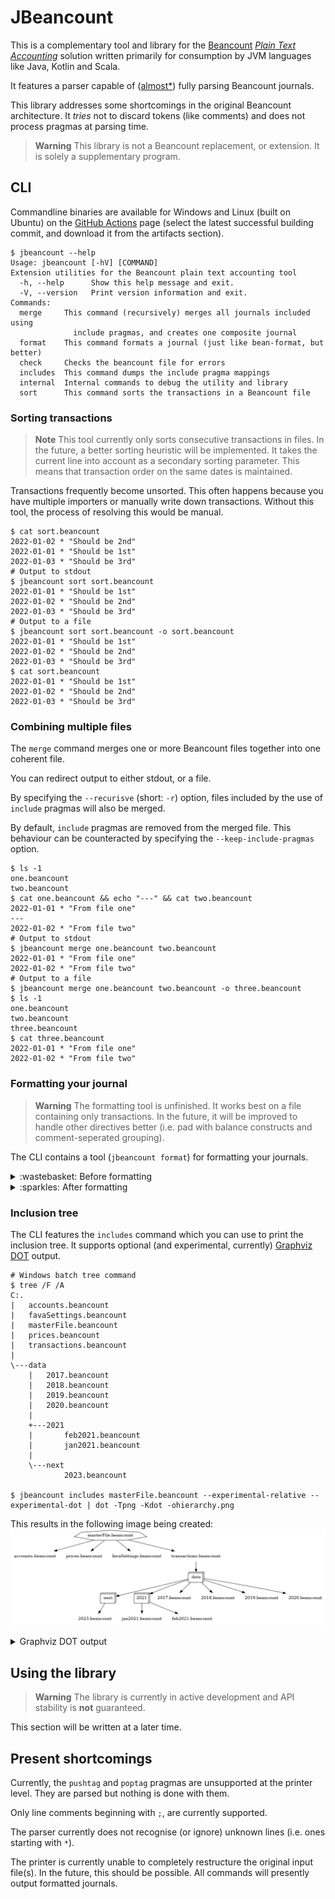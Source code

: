 # JBeancount

This is a complementary tool and library for the [Beancount](https://github.com/beancount/beancount/) [*Plain Text
Accounting*](https://plaintextaccounting.org/) solution written primarily for consumption by JVM languages like Java,
Kotlin and Scala.

It features a parser capable of ([almost*](#present-shortcomings)) fully parsing Beancount journals.

This library addresses some shortcomings in the original Beancount architecture.
It *tries* not to discard tokens (like comments) and does not process pragmas at parsing time.

> **Warning** This library is not a Beancount replacement, or extension. It is solely a supplementary program.

## CLI

Commandline binaries are available for Windows and Linux (built on Ubuntu) on
the [GitHub Actions](https://github.com/jord1e/jbeancount/actions/workflows/main.yml) page (select the latest successful
building commit, and download it from the artifacts section).

```shell
$ jbeancount --help
Usage: jbeancount [-hV] [COMMAND]
Extension utilities for the Beancount plain text accounting tool
  -h, --help      Show this help message and exit.
  -V, --version   Print version information and exit.
Commands:
  merge     This command (recursively) merges all journals included using
              include pragmas, and creates one composite journal
  format    This command formats a journal (just like bean-format, but better)
  check     Checks the beancount file for errors
  includes  This command dumps the include pragma mappings
  internal  Internal commands to debug the utility and library
  sort      This command sorts the transactions in a Beancount file
```

### Sorting transactions

> **Note** This tool currently only sorts consecutive transactions in files.
> In the future, a better sorting heuristic will be implemented.
> It takes the current line into account as a secondary sorting parameter.
> This means that transaction order on the same dates is maintained.

Transactions frequently become unsorted.
This often happens because you have multiple importers or manually write down transactions.
Without this tool, the process of resolving this would be manual.

```shell
$ cat sort.beancount
2022-01-02 * "Should be 2nd"
2022-01-01 * "Should be 1st"
2022-01-03 * "Should be 3rd"
# Output to stdout
$ jbeancount sort sort.beancount
2022-01-01 * "Should be 1st"
2022-01-02 * "Should be 2nd"
2022-01-03 * "Should be 3rd"
# Output to a file
$ jbeancount sort sort.beancount -o sort.beancount
2022-01-01 * "Should be 1st"
2022-01-02 * "Should be 2nd"
2022-01-03 * "Should be 3rd"
$ cat sort.beancount
2022-01-01 * "Should be 1st"
2022-01-02 * "Should be 2nd"
2022-01-03 * "Should be 3rd"
```

### Combining multiple files

The `merge` command merges one or more Beancount files together into one coherent file.

You can redirect output to either stdout, or a file.

By specifying the `--recurisve` (short: `-r`) option,
files included by the use of `include` pragmas will also be merged.

By default, `include` pragmas are removed from the merged file.
This behaviour can be counteracted by specifying the `--keep-include-pragmas` option.

```shell
$ ls -1
one.beancount
two.beancount
$ cat one.beancount && echo "---" && cat two.beancount
2022-01-01 * "From file one"
---
2022-01-02 * "From file two"
# Output to stdout
$ jbeancount merge one.beancount two.beancount
2022-01-01 * "From file one"
2022-01-02 * "From file two"
# Output to a file
$ jbeancount merge one.beancount two.beancount -o three.beancount
$ ls -1
one.beancount
two.beancount
three.beancount
$ cat three.beancount
2022-01-01 * "From file one"
2022-01-02 * "From file two"
```

### Formatting your journal

> **Warning** The formatting tool is unfinished.
> It works best on a file containing only transactions.
> In the future, it will be improved to handle other directives better
> (i.e. pad with balance constructs and comment-seperated grouping).

The CLI contains a tool (`jbeancount format`) for formatting your journals.

<details><summary>:wastebasket: Before formatting</summary>
<p>

```shell
$ cat format.beancount
2022-01-01 query "test-query" "
  Test"
2022-01-01 balance Assets:Current:Z                  42323.234 ZZZ #b ^a #c ^d ^e
  ^k
2022-01-01 balance Assets:Current:Z                            (1 +    4) EUR ^a
2022-01-01 balance Assets:Savings:F                       100000.00              USD
  az:
  bf: "c"
  de: EUR
  ^k
2022-01-01 balance Liabilities:A:A              -567567.566 CHF ^test #test2
  xx: "ab"
2022-01-01 balance Assets:Current:B                       -(-456.13 + (+2 *    -3) /(3-  1)) EUR
  ab:

2022-01-01 open Assets:Current:Z EUR,CHF

2022-01-01 price EUR                    1.5675675672344 USD
2022-01-01 price EUR                    1.5675673434231 USD
2022-01-01 price EUR                    1.3452523532523 USD

2022-01-01 commodity EUR
  name: "Euro"
  ; Comment here
  price: "USD:yahoo/EUR_USD=X"

2022-01-01 * "EUR > CHF" #a ^b #c ^d ^e #f
  time: "24:13"
  Assets:Current:A                              -30.00 EUR @@ 55.77 CHF
    az:
    bf: "c"
    de: EUR
    ^k
  Assets:Current:A                               55.77 CHF
    fg: 1.2
    fh: Assets:Account:In:Metadata
2022-01-01 commodity USD
  name: "US$"
2022-01-01 * "Buy stock"
  time: "66:66"
  Assets:Brokerage:GG                   0.345435435 GG {435.333 EUR, ","} @ 14.444 USD
  !Assets:Cash                      -21.44 USD

2022-01-01 * "Sell Stock"
  Assets:Brokerage:GG                           -1 GG {} @@ 2354325.122 USD
  Assets:Cash                      324324.23 USD
  Income:Investments:PnL

2022-01-01 ! "CompanyPayee" "Salary" #salary
  Assets:Current:Z                              100.00 EUR
    ^with-salary
  Income:CoolCompany:Salary                                   -100.00
```

</p>
</details>

<details><summary>:sparkles: After formatting</summary>
<p>

> **Note** Notice that all commodities (currencies) are aligned.

```shell
$ jbeancount format format.beancount
2022-01-01 query "test-query" "
  Test"
2022-01-01 balance Assets:Current:Z               42323.234 ZZZ #b ^a #c ^d ^e
  ^k
2022-01-01 balance Assets:Current:Z                 (1 + 4) EUR ^a
2022-01-01 balance Assets:Savings:F               100000.00 USD
  az:
  bf: "c"
  de: EUR
  ^k
2022-01-01 balance Liabilities:A:A              -567567.566 CHF ^test #test2
  xx: "ab"
2022-01-01 balance Assets:Current:B -(-456.13 + (+2 * -3) / (3 - 1)) EUR
  ab:
2022-01-01 open Assets:Current:Z EUR,CHF
2022-01-01 price EUR                        1.5675675672344 USD
2022-01-01 price EUR                        1.5675673434231 USD
2022-01-01 price EUR                        1.3452523532523 USD
2022-01-01 commodity EUR
  name: "Euro"
  ; Comment here
  price: "USD:yahoo/EUR_USD=X"
2022-01-01 * "EUR > CHF" #a ^b #c ^d ^e #f
  time: "24:13"
  Assets:Current:A                                   -30.00 EUR @@ 55.77 CHF
    az:
    bf: "c"
    de: EUR
    ^k
  Assets:Current:A                                    55.77 CHF
    fg: 1.2
    fh: Assets:Account:In:Metadata

2022-01-01 commodity USD
  name: "US$"
2022-01-01 * "Buy stock"
  time: "66:66"
  Assets:Brokerage:GG                           0.345435435 GG {435.333 EUR, ","} @ 14.444 USD
  !Assets:Cash                                       -21.44 USD

2022-01-01 * "Sell Stock"
  Assets:Brokerage:GG                                    -1 GG {} @@ 2354325.122 USD
  Assets:Cash                                     324324.23 USD
  Income:Investments:PnL

2022-01-01 ! "CompanyPayee" "Salary" #salary
  Assets:Current:Z                                   100.00 EUR
    ^with-salary
  Income:CoolCompany:Salary                         -100.00
```

</p>
</details>

### Inclusion tree

The CLI features the `includes` command which you can use to print the inclusion tree.
It supports optional (and experimental, currently) [Graphviz DOT](https://graphviz.org/) output.

```shell
# Windows batch tree command
$ tree /F /A
C:.
|   accounts.beancount
|   favaSettings.beancount
|   masterFile.beancount
|   prices.beancount
|   transactions.beancount
|
\---data
    |   2017.beancount
    |   2018.beancount
    |   2019.beancount
    |   2020.beancount
    |
    +---2021
    |       feb2021.beancount
    |       jan2021.beancount
    |
    \---next
            2023.beancount

$ jbeancount includes masterFile.beancount --experimental-relative --experimental-dot | dot -Tpng -Kdot -ohierarchy.png
```

This results in the following image being created:
![Inclusion hierarchy for the example directory structure above](./.github/include_hierarchy_example.png)

<details><summary>Graphviz DOT output</summary>
<p>

Try it out
on [Graphviz Online](https://dreampuf.github.io/GraphvizOnline/#strict%20digraph%20%7B%0A%20%20node%20%5Bshape%3Dplaintext%5D%0A%20%20%22masterFile.beancount%22%20%5Bshape%3Dseptagon%5D%0A%20%20%22next%22%20%5Bshape%3Dbox3d%5D%0A%20%20%22data%22%20%5Bshape%3Dbox3d%5D%0A%20%20%222021%22%20%5Bshape%3Dbox3d%5D%0A%20%20%22masterFile.beancount%22%20-%3E%20%22accounts.beancount%22%0A%20%20%22masterFile.beancount%22%20-%3E%20%22prices.beancount%22%0A%20%20%22masterFile.beancount%22%20-%3E%20%22favaSettings.beancount%22%0A%20%20%22masterFile.beancount%22%20-%3E%20%22transactions.beancount%22%0A%20%20%22transactions.beancount%22%20-%3E%20%22data%22%20-%3E%20%222017.beancount%22%0A%20%20%22transactions.beancount%22%20-%3E%20%22data%22%20-%3E%20%222018.beancount%22%0A%20%20%22transactions.beancount%22%20-%3E%20%22data%22%20-%3E%20%222019.beancount%22%0A%20%20%22transactions.beancount%22%20-%3E%20%22data%22%20-%3E%20%222020.beancount%22%0A%20%20%22transactions.beancount%22%20-%3E%20%22data%22%20-%3E%20%222021.beancount%22%0A%20%20%22data%22%20-%3E%20%222021.beancount%22%20-%3E%20%22data%22%20-%3E%20%222021%22%20-%3E%20%22jan2021.beancount%22%0A%20%20%22data%22%20-%3E%20%222021.beancount%22%20-%3E%20%22data%22%20-%3E%20%222021%22%20-%3E%20%22feb2021.beancount%22%0A%20%20%22transactions.beancount%22%20-%3E%20%22data%22%20-%3E%20%22next%22%20-%3E%20%222023.beancount%22%0A%7D%0A)
.

```dot
strict digraph {
  node [shape=plaintext]
  "masterFile.beancount" [shape=septagon]
  "next" [shape=box3d]
  "data" [shape=box3d]
  "2021" [shape=box3d]
  "masterFile.beancount" -> "accounts.beancount"
  "masterFile.beancount" -> "prices.beancount"
  "masterFile.beancount" -> "favaSettings.beancount"
  "masterFile.beancount" -> "transactions.beancount"
  "transactions.beancount" -> "data" -> "2017.beancount"
  "transactions.beancount" -> "data" -> "2018.beancount"
  "transactions.beancount" -> "data" -> "2019.beancount"
  "transactions.beancount" -> "data" -> "2020.beancount"
  "transactions.beancount" -> "data" -> "2021.beancount"
  "data" -> "2021.beancount" -> "data" -> "2021" -> "jan2021.beancount"
  "data" -> "2021.beancount" -> "data" -> "2021" -> "feb2021.beancount"
  "transactions.beancount" -> "data" -> "next" -> "2023.beancount"
}
```

</p>
</details>

## Using the library

> **Warning** The library is currently in active development and API stability is **not** guaranteed.

This section will be written at a later time.

## Present shortcomings

Currently, the `pushtag` and `poptag` pragmas are unsupported at the printer level.
They are parsed but nothing is done with them.

Only line comments beginning with `;`, are currently supported.

The parser currently does not recognise (or ignore) unknown lines (i.e. ones starting with `*`).

The printer is currently unable to completely restructure the original input file(s).
In the future, this should be possible.
All commands will presently output formatted journals.
